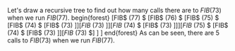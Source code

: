 Let's draw a recursive tree to find out how many calls there are to $FIB(73)$ when we run $FIB(77)$.
begin{forest}
[FIB$ (77) $
		[FIB$ (76) $
				[FIB$ (75) $
						[FIB$ (74) $
								[FIB$ (73) $]
							]
							[FIB$ (73) $]
					]
					[FIB$ (74) $
						[FIB$ (73) $]
					]
			]
			[FIB$ (75) $
				[FIB$ (74) $
						[FIB$ (73) $]
					]
					[FIB$ (73) $]
			]
	]
end{forest} 
As can be seen, there are 5 calls to $FIB(73)$ when we run $FIB(77)$.
